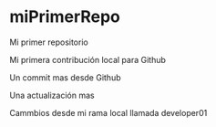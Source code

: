 # miPrimerRepo

Mi primer repositorio

Mi primera contribución local para  Github

Un commit mas desde Github

Una actualización mas

Cammbios desde mi rama local llamada developer01
